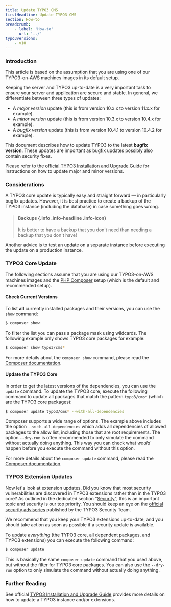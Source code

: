 ```yaml
---
title: Update TYPO3 CMS
firstHeadline: Update TYPO3 CMS
section: How-to
breadcrumb:
    - label: 'How-to'
      url: '../'
typo3versions:
    - v10
---
```


### Introduction

This article is based on the assumption that you are using one of our TYPO3-on-AWS machines images in its default setup.

Keeping the server and TYPO3 up-to-date is a very important task to ensure your server and application are secure and stable. In general, we differentiate between three types of updates:

- A *major version* update (this is from version 10.x.x to version 11.x.x for example).
- A *minor version* update (this is from version 10.3.x to version 10.4.x for example).
- A *bugfix version* update (this is from version 10.4.1 to version 10.4.2 for example).

This document describes how to update TYPO3 to the latest **bugfix version**. These updates are important as bugfix updates possibly also contain security fixes.

Please refer to the [official TYPO3 Installation and Upgrade Guide](https://docs.typo3.org/m/typo3/guide-installation/master/en-us/) for instructions on how to update major and minor versions.


### Considerations

A TYPO3 core update is typically easy and straight forward &mdash; in particularly bugfix updates. However, it is best practice to create a backup of the TYPO3 instance (including the database) in case something goes wrong.

> #### Backups {.info .info-headline .info-icon}
>
> It is better to have a backup that you don't need than needing a backup that you don't have!

Another advice is to test an update on a separate instance before executing the update on a production instance.

### TYPO3 Core Update

The following sections assume that you are using our TYPO3-on-AWS machines images and the [PHP Composer](https://getcomposer.org/) setup (which is the default and recommended setup).

#### Check Current Versions

To list **all** currently installed packages and their versions, you can use the `show` command:

```bash
$ composer show
```

To filter the list you can pass a package mask using wildcards. The following example only shows TYPO3 core packages for example:

```bash
$ composer show typo3/cms*
```

For more details about the `composer show` command, please read the [Composer documentation](https://getcomposer.org/doc/03-cli.md#show).

#### Update the TYPO3 Core

In order to get the latest versions of the dependencies, you can use the `update` command. To update the TYPO3 core, execute the following command to update all packages that match the pattern `typo3/cms*` (which are the TYPO3 core packages):

```bash
$ composer update typo3/cms* --with-all-dependencies
```

Composer supports a wide range of options. The example above includes the option `--with-all-dependencies` which adds all dependencies of allowed packages to the allow list, including those that are root requirements. The option `--dry-run` is often recommended to only simulate the command without actually doing anything. This way you can check what *would* happen before you execute the command without this option.

For more details about the `composer update` command, please read the [Composer documentation](https://getcomposer.org/doc/03-cli.md#update-u).

### TYPO3 Extension Updates

Now let's look at extension updates. Did you know that most security vulnerabilities are discovered in TYPO3 extensions rather than in the TYPO3 core?
As outlined in the dedicated section "[Security](../../security/)", this is an important topic and security is our top priority.
You should keep an eye on the [official security advisories](https://typo3.org/help/security-advisories) published by the TYPO3 Security Team.

We recommend that you keep your TYPO3 extensions up-to-date, and you should take action as soon as possible if a security update is available.

To update *everything* (the TYPO3 core, all dependent packages, and TYPO3 extensions) you can execute the following command:

```bash
$ composer update
```

This is basically the same `composer update` command that you used above, but without the filter for TYPO3 core packages.
You can also use the `--dry-run` option to only simulate the command without actually doing anything.

### Further Reading

See official [TYPO3 Installation and Upgrade Guide](https://docs.typo3.org/m/typo3/guide-installation/master/en-us/) provides more details on how to update a TYPO3 instance and/or extensions.
